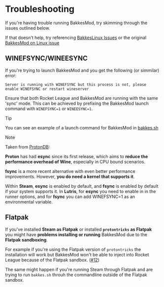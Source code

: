 # Troubleshooting

If you're having trouble running BakkesMod, try skimming through the issues outlined below.

If that doesn't help, try referencing [BakkesLinux Issues](https://github.com/CrumblyLiquid/BakkesLinux/issues)
or the original [BakkesMod on Linux issue](https://github.com/bakkesmodorg/BakkesMod2-Plugins/issues/2)

## WINEFSYNC/WINEESYNC

If you're trying to launch BakkesMod and you get the following (or simmilar) error:

`Server is running with WINEFSYNC but this process is not, please enable WINEFSYNC or restart wineserver`

Ensure that both Rocket League and BakkesMod are running with the same 'sync' mode.
This can be achieved by prefixing the BakkesMod launch command with `WINEFSYNC=1` or `WINEESYNC=1`.

> [!TIP]
> You can see an example of a launch command for BakkesMod in [bakkes.sh](https://github.com/CrumblyLiquid/BakkesLinux/blob/32b1169847c410c80e1dc0913721af4d97363766/bakkes.sh#L48)

> [!NOTE]
> Taken from [ProtonDB](https://www.protondb.com/help/improving-performance):
>
> **Proton** has had **esync** since its first release,
> which aims to **reduce the performance overhead of Wine**,
> especially in CPU bound scenarios.
>
> **fsync** is a more recent alternative with even better performance improvements.
> However, **you do need a kernel that supports it**.
>
> Within **Steam**, **esync** is enabled by default, and **fsync** is enabled by default if your system supports it.
> In **Lutris**, for **esync** you need to enable in in the runner options,
> and for **fsync** you can add WINEFSYNC=1 as an environmental variable.

## Flatpak

If you've installed **Steam as Flatpak** or installed **`protontricks` as Flatpak**
you might have **problems installing or running** BakkesMod due to the **Flatpak sandboxing**.

For example if you're using the Flatpak version of `protontricks` the installation
will work but BakkesMod won't be able to inject into Rocket League because
of the Flatpak sandbox. ([#12](https://github.com/CrumblyLiquid/BakkesLinux/issues/12))

The same might happen if you're running Steam through Flatpak and are
trying to run `bakkes.sh` throuh the commandline outside of the Flatpak sandbox.

